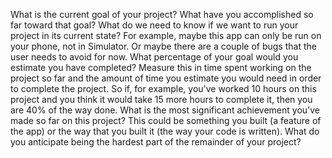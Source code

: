 What is the current goal of your project?
What have you accomplished so far toward that goal?
What do we need to know if we want to run your project in its current state? For example, maybe this app can only be run on your phone, not in Simulator. Or maybe there are a couple of bugs that the user needs to avoid for now.
What percentage of your goal would you estimate you have completed? Measure this in time spent working on the project so far and the amount of time you estimate you would need in order to complete the project. So if, for example, you've worked 10 hours on this project and you think it would take 15 more hours to complete it, then you are 40% of the way done.
What is the most significant achievement you've made so far on this project? This could be something you built (a feature of the app) or the way that you built it (the way your code is written).
What do you anticipate being the hardest part of the remainder of your project?
